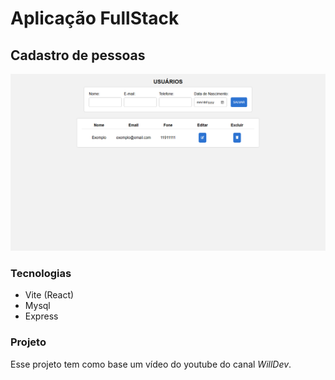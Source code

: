 # Aplicação FullStack
## Cadastro de pessoas

![Imagem do projeto](project.png)
### Tecnologias
- Vite (React)
- Mysql
- Express
### Projeto
Esse projeto tem como base um vídeo do youtube do canal *WillDev*.